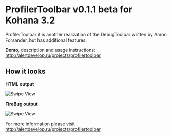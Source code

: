 ProfilerToolbar v0.1.1 beta for Kohana 3.2
===============
ProfilerToolbar it is another realization of the DebugToolbar written by Aaron Forsander, but has additional features.

**Demo**, description and usage instructions: http://alertdevelop.ru/projects/profilertoolbar

How it looks
-----

**HTML output**

![Swipe View](http://alertdevelop.ru/img/profilertoolbar/ptb1.png)

**FireBug output**

![Swipe View](http://alertdevelop.ru/img/profilertoolbar/firebug_short.png)


For more information please visit http://alertdevelop.ru/projects/profilertoolbar